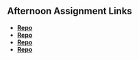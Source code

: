 ## Afternoon Assignment Links

* **[Repo](https://github.com/Jasperdelight/vue-playground)**
* **[Repo](https://github.com/Jasperdelight/vueGifted)**
* **[Repo](https://github.com/Jasperdelight/vueGifted)**
* **[Repo](https://github.com/Kyle-Burt/blogger)**
